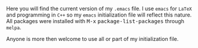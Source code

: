 Here you will find the current version of my `.emacs` file.
I use `emacs` for `LaTeX` and programming in `C++` so my `emacs` initialization
file will reflect this nature.
All packages were installed with <kbd>M-x</kbd>
<kbd>package-list-packages</kbd> through `melpa`.

Anyone is more then welcome to use all or part of my initialization file.
